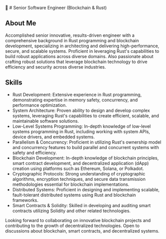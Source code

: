 👋 # Senior Software Engineer (Blockchain & Rust) 

## About Me
Accomplished senior innovative, results-driven engineer with a comprehensive background in Rust programming and blockchain development, specializing in architecting and delivering high-performance, secure, and scalable systems. 
Proficient in leveraging Rust's capabilities to build robust applications across diverse domains.
Also passionate about crafting robust solutions that leverage blockchain technology to drive efficiency and security across diverse industries.

## Skills
- Rust Development: Extensive experience in Rust programming, demonstrating expertise in memory safety, concurrency, and performance optimization.
- System Architecture: Proven ability to design and develop complex systems, leveraging Rust's capabilities to create efficient, scalable, and maintainable software solutions.
- Low-Level Systems Programming: In-depth knowledge of low-level systems programming in Rust, including working with system APIs, device drivers, and embedded systems.
- Parallelism & Concurrency: Proficient in utilizing Rust's ownership model and concurrency features to build parallel and concurrent systems with safety and efficiency.
- Blockchain Development: In-depth knowledge of blockchain principles, smart contract development, and decentralized application (dApp) creation using platforms such as Ethereum, Solana, or Polkadot.
- Cryptographic Protocols: Strong understanding of cryptographic algorithms, encryption techniques, and secure data transmission methodologies essential for blockchain implementations.
- Distributed Systems: Proficient in designing and implementing scalable, fault-tolerant distributed systems using Rust and blockchain frameworks.
- Smart Contracts & Solidity: Skilled in developing and auditing smart contracts utilizing Solidity and other related technologies.

Looking forward to collaborating on innovative blockchain projects and contributing to the growth of decentralized technologies. Open to discussions about blockchain, smart contracts, and decentralized systems.

